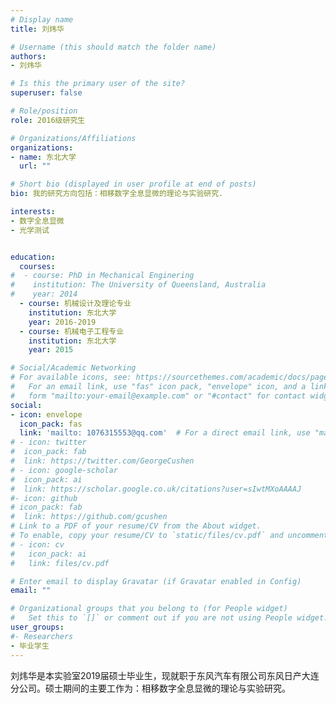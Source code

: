 ```yaml
---
# Display name
title: 刘炜华

# Username (this should match the folder name)
authors:
- 刘炜华

# Is this the primary user of the site?
superuser: false

# Role/position
role: 2016级研究生

# Organizations/Affiliations
organizations:
- name: 东北大学
  url: ""

# Short bio (displayed in user profile at end of posts)
bio: 我的研究方向包括：相移数字全息显微的理论与实验研究.

interests:
- 数字全息显微
- 光学测试


education:
  courses:
#  - course: PhD in Mechanical Enginering
#    institution: The University of Queensland, Australia
#    year: 2014
  - course: 机械设计及理论专业
    institution: 东北大学
    year: 2016-2019
  - course: 机械电子工程专业
    institution: 东北大学
    year: 2015

# Social/Academic Networking
# For available icons, see: https://sourcethemes.com/academic/docs/page-builder/#icons
#   For an email link, use "fas" icon pack, "envelope" icon, and a link in the
#   form "mailto:your-email@example.com" or "#contact" for contact widget.
social:
- icon: envelope
  icon_pack: fas
  link: 'mailto: 1076315553@qq.com'  # For a direct email link, use "mailto:test@example.org".
# - icon: twitter
#  icon_pack: fab
#  link: https://twitter.com/GeorgeCushen
# - icon: google-scholar
#  icon_pack: ai
#  link: https://scholar.google.co.uk/citations?user=sIwtMXoAAAAJ
#- icon: github
# icon_pack: fab
#  link: https://github.com/gcushen
# Link to a PDF of your resume/CV from the About widget.
# To enable, copy your resume/CV to `static/files/cv.pdf` and uncomment the lines below.
# - icon: cv
#   icon_pack: ai
#   link: files/cv.pdf

# Enter email to display Gravatar (if Gravatar enabled in Config)
email: ""

# Organizational groups that you belong to (for People widget)
#   Set this to `[]` or comment out if you are not using People widget.
user_groups:
#- Researchers
- 毕业学生
---
```


刘炜华是本实验室2019届硕士毕业生，现就职于东风汽车有限公司东风日产大连分公司。硕士期间的主要工作为：相移数字全息显微的理论与实验研究。
